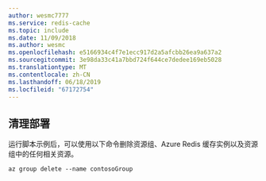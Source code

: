 ```yaml
---
author: wesmc7777
ms.service: redis-cache
ms.topic: include
ms.date: 11/09/2018
ms.author: wesmc
ms.openlocfilehash: e5166934c4f7e1ecc917d2a5afcbb26ea9a637a2
ms.sourcegitcommit: 3e98da33c41a7bbd724f644ce7dedee169eb5028
ms.translationtype: MT
ms.contentlocale: zh-CN
ms.lasthandoff: 06/18/2019
ms.locfileid: "67172754"
---
```

## <a name="clean-up-deployment"></a>清理部署 

运行脚本示例后，可以使用以下命令删除资源组、Azure Redis 缓存实例以及资源组中的任何相关资源。

```azurecli
az group delete --name contosoGroup
```